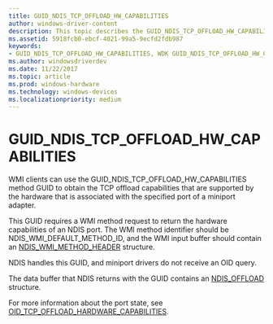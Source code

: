 ```yaml
---
title: GUID_NDIS_TCP_OFFLOAD_HW_CAPABILITIES
author: windows-driver-content
description: This topic describes the GUID_NDIS_TCP_OFFLOAD_HW_CAPABILITIES GUID for the NDIS WMI interface.
ms.assetid: 5918fcb0-ebcf-4021-99a5-9ecfd2fdb987
keywords:
- GUID_NDIS_TCP_OFFLOAD_HW_CAPABILITIES, WDK GUID_NDIS_TCP_OFFLOAD_HW_CAPABILITIES network drivers
ms.author: windowsdriverdev
ms.date: 11/22/2017
ms.topic: article
ms.prod: windows-hardware
ms.technology: windows-devices
ms.localizationpriority: medium
---
```


# GUID_NDIS_TCP_OFFLOAD_HW_CAPABILITIES

WMI clients can use the GUID_NDIS_TCP_OFFLOAD_HW_CAPABILITIES method GUID to obtain the TCP offload capabilities that are supported by the hardware that is associated with the specified port of a miniport adapter.

This GUID requires a WMI method request to return the hardware capabilities of an NDIS port. The WMI method identifier should be NDIS_WMI_DEFAULT_METHOD_ID, and the WMI input buffer should contain an [NDIS_WMI_METHOD_HEADER](https://msdn.microsoft.com/library/windows/hardware/ff567903) structure.

NDIS handles this GUID, and miniport drivers do not receive an OID query.

The data buffer that NDIS returns with the GUID contains an [NDIS_OFFLOAD](https://msdn.microsoft.com/library/windows/hardware/ff566599) structure.

For more information about the port state, see [OID_TCP_OFFLOAD_HARDWARE_CAPABILITIES](oid-tcp-offload-hardware-capabilities.md).

